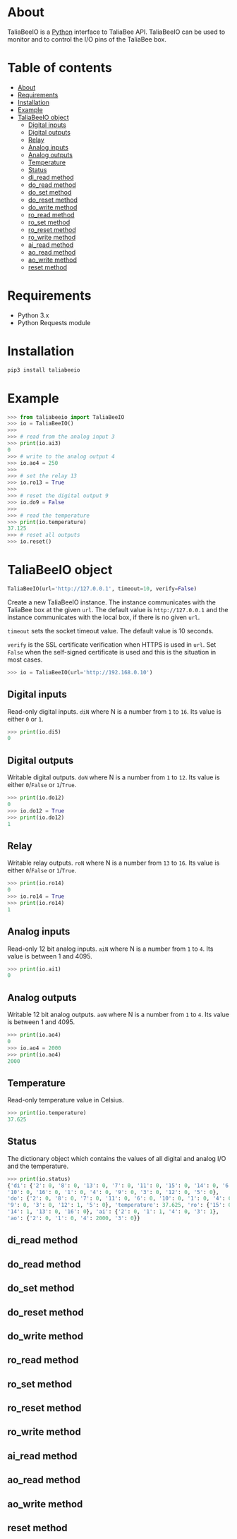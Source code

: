 About
=====
TaliaBeeIO is a [Python](https://www.python.org/) interface to TaliaBee API. TaliaBeeIO can be used to monitor and to control the I/O pins of the TaliaBee box.

Table of contents
=================

- [About](#about)
- [Requirements](#requirements)
- [Installation](#installation)
- [Example](#example)
- [TaliaBeeIO object](#taliabeeio-object)
    - [Digital inputs](#digital-inputs)
    - [Digital outputs](#digital-outputs)
    - [Relay](#relay)
    - [Analog inputs](#analog-inputs)
    - [Analog outputs](#analog-outputs)
    - [Temperature](#temperature)
    - [Status](#status)
    - [di_read method](#di_read-method)
    - [do_read method](#do_read-method)
    - [do_set method](#do_set-method)
    - [do_reset method](#do_reset-method)
    - [do_write method](#do_write-method)
    - [ro_read method](#ro_read-method)
    - [ro_set method](#ro_set-method)
    - [ro_reset method](#ro_reset-method)
    - [ro_write method](#ro_write-method)
    - [ai_read method](#ai_read-method)
    - [ao_read method](#ao_read-method)
    - [ao_write method](#ao_write-method)
    - [reset method](#reset-method)

Requirements
============
- Python 3.x
- Python Requests module

Installation
============
```bash
pip3 install taliabeeio
```

Example
=======
```python
>>> from taliabeeio import TaliaBeeIO
>>> io = TaliaBeeIO()
>>>
>>> # read from the analog input 3
>>> print(io.ai3)
0
>>> # write to the analog output 4
>>> io.ao4 = 250
>>>
>>> # set the relay 13
>>> io.ro13 = True
>>>
>>> # reset the digital output 9
>>> io.do9 = False
>>>
>>> # read the temperature
>>> print(io.temperature)
37.125
>>> # reset all outputs
>>> io.reset()
```

TaliaBeeIO object
=================
```python
TaliaBeeIO(url='http://127.0.0.1', timeout=10, verify=False)
```

Create a new TaliaBeeIO instance. The instance communicates with the TaliaBee box at the given `url`. The default value is `http://127.0.0.1` and the instance communicates with the local box, if there is no given `url`.

`timeout` sets the socket timeout value. The default value is 10 seconds.

`verify` is the SSL certificate verification when HTTPS is used in `url`. Set `False` when the self-signed certificate is used and this is the situation in most cases.

```python
>>> io = TaliaBeeIO(url='http://192.168.0.10')
```

Digital inputs
--------------
Read-only digital inputs. `diN` where N is a number from `1` to `16`. Its value is either `0` or `1`.

```python
>>> print(io.di5)
0
```

Digital outputs
---------------
Writable digital outputs. `doN` where N is a number from `1` to `12`. Its value is either `0`/`False` or `1`/`True`.

```python
>>> print(io.do12)
0
>>> io.do12 = True
>>> print(io.do12)
1
```

Relay
-----
Writable relay outputs. `roN` where N is a number from `13` to `16`. Its value is either `0`/`False` or `1`/`True`.

```python
>>> print(io.ro14)
0
>>> io.ro14 = True
>>> print(io.ro14)
1
```

Analog inputs
-------------
Read-only 12 bit analog inputs. `aiN` where N is a number from `1` to `4`. Its value is between 1 and 4095.

```python
>>> print(io.ai1)
0
```

Analog outputs
--------------
Writable 12 bit analog outputs. `aoN` where N is a number from `1` to `4`. Its value is between 1 and 4095.

```python
>>> print(io.ao4)
0
>>> io.ao4 = 2000
>>> print(io.ao4)
2000
```

Temperature
-----------
Read-only temperature value in Celsius.

```python
>>> print(io.temperature)
37.625
```

Status
------
The dictionary object which contains the values of all digital and analog I/O and the temperature.

```python
>>> print(io.status)
{'di': {'2': 0, '8': 0, '13': 0, '7': 0, '11': 0, '15': 0, '14': 0, '6': 0,
'10': 0, '16': 0, '1': 0, '4': 0, '9': 0, '3': 0, '12': 0, '5': 0},
'do': {'2': 0, '8': 0, '7': 0, '11': 0, '6': 0, '10': 0, '1': 0, '4': 0,
'9': 0, '3': 0, '12': 1, '5': 0}, 'temperature': 37.625, 'ro': {'15': 0,
'14': 1, '13': 0, '16': 0}, 'ai': {'2': 0, '1': 1, '4': 0, '3': 1},
'ao': {'2': 0, '1': 0, '4': 2000, '3': 0}}
```

di_read method
--------------

do_read method
--------------

do_set method
-------------

do_reset method
---------------

do_write method
---------------

ro_read method
--------------

ro_set method
-------------

ro_reset method
---------------

ro_write method
---------------

ai_read method
--------------

ao_read method
--------------

ao_write method
---------------

reset method
------------

